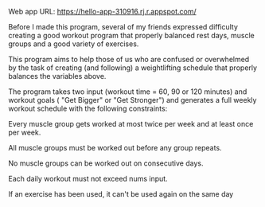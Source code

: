 Web app URL: https://hello-app-310916.rj.r.appspot.com/

Before I made this program, several of my friends expressed difficulty creating a good workout program that properly balanced rest days, muscle groups and a good variety of exercises.

This program aims to help those of us who are confused or overwhelmed by the task of creating (and following) a weightlifting schedule that properly balances the variables above.

The program takes two input (workout time = 60, 90 or 120 minutes) and workout goals ( "Get Bigger" or "Get Stronger") and generates a full weekly workout schedule with the following constraints:

Every muscle group gets worked at most twice per week and at least once per week.

All muscle groups must be worked out before any group repeats.

No muscle groups can be worked out on consecutive days.

Each daily workout must not exceed nums input.

If an exercise has been used, it can't be used again on the same day
